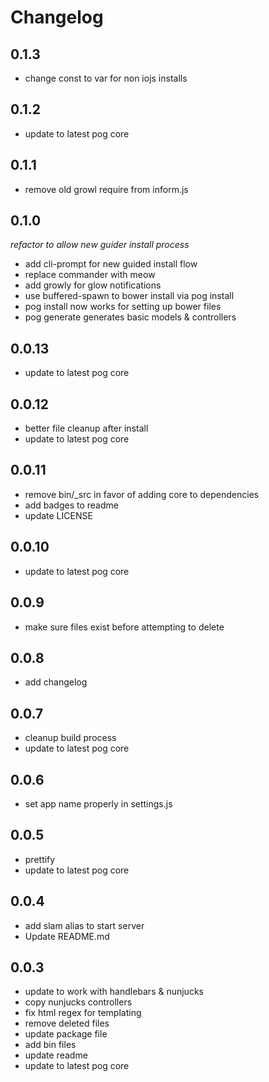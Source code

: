 # Changelog

## 0.1.3
- change const to var for non iojs installs

## 0.1.2
- update to latest pog core

## 0.1.1
- remove old growl require from inform.js

## 0.1.0
*refactor to allow new guider install process*
- add cli-prompt for new guided install flow
- replace commander with meow
- add growly for glow notifications
- use buffered-spawn to bower install via pog install
- pog install now works for setting up bower files
- pog generate generates basic models & controllers

## 0.0.13
- update to latest pog core

## 0.0.12
- better file cleanup after install
- update to latest pog core

## 0.0.11
- remove bin/\_src in favor of adding core to dependencies
- add badges to readme
- update LICENSE

## 0.0.10
- update to latest pog core

## 0.0.9
- make sure files exist before attempting to delete

## 0.0.8
- add changelog

## 0.0.7
- cleanup build process
- update to latest pog core

## 0.0.6
- set app name properly in settings.js

## 0.0.5
- prettify
- update to latest pog core

## 0.0.4
- add slam alias to start server
- Update README.md

## 0.0.3
- update to work with handlebars & nunjucks
- copy nunjucks controllers
- fix html regex for templating
- remove deleted files
- update package file
- add bin files
- update readme
- update to latest pog core
